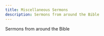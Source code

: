 ```yaml
---
title: Miscellaneous Sermons
description: Sermons from around the Bible
---
```


Sermons from around the Bible
